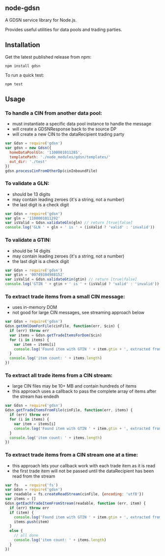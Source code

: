 ## node-gdsn

A GDSN service library for Node.js. 

Provides useful utilities for data pools and trading parties.


## Installation

Get the latest published release from npm:

    npm install gdsn

To run a quick test:

    npm test


## Usage

### To handle a CIN from another data pool:
  * must instantiate a specific data pool instance to handle the message
  * will create a GDSNResponse back to the source DP
  * will create a new CIN to the dataRecipient trading party

```js
var Gdsn = require('gdsn')
var gdsn = new Gdsn({
  homeDataPoolGln: '1100001011285',  
  templatePath: './node_modules/gdsn/templates/'
  out_dir: './test'
})
gdsn.processCinFromOtherDp(cinInboundFile)
```

### To validate a GLN:
  * should be 13 digits
  * may contain leading zeroes (it's a string, not a number)
  * the last digit is a check digit

```js
var Gdsn = require('gdsn')
var gln = '1100001011292'
var isValid = Gdsn.validateGln(gln) // return [true|false]
console.log('GLN ' + gln + ' is ' + (isValid ? 'valid' : 'invalid'))
```

### To validate a GTIN:
  * should be 14 digits
  * may contain leading zeroes (it's a string, not a number)
  * the last digit is a check digit

```js
var Gdsn = require('gdsn')
var gtin = '00749384988152'
var isValid = Gdsn.validateGtin(gtin) // return [true|false]
console.log('GTIN ' + gtin + ' is ' + (isValid ? 'valid' : 'invalid'))
```

### To extract trade items from a small CIN message:
  * uses in-memory DOM
  * not good for large CIN messages, see streaming approach below

```js
var Gdsn = require('gdsn')
Gdsn.getXmlDomForFile(cinFile, function(err, $cin) {
  if (err) throw err
  var items = Gdsn.getTradeItemsForDom($cin)
  for (i in items) {
    var item = items[i]
    console.log('Found item with GTIN ' + item.gtin + ', extracted from message ' + item.msg_id)
  }
  console.log('item count: ' + items.length)
})
```

### To extract all trade items from a CIN stream:
  * large CIN files may be 10+ MB and contain hundreds of items
  * this approach uses a callback to pass the complete array of items after the stream has endedh

```js
var Gdsn = require('gdsn')
Gdsn.getTradeItemsFromFile(cinFile, function(err, items) {
  if (err) throw err
  for (i in items) {
    var item = items[i]
    console.log('Found item with GTIN ' + item.gtin + ', extracted from message ' + item.msg_id)
  }
  console.log('item count: ' + items.length)
})
```

### To extract trade items from a CIN stream one at a time:
  * this approach lets your callback work with each trade item as it is read
  * the first trade item will not be passed until the dataRecipient has been read from the stream

```js
var fs   = require('fs')
var Gdsn = require('gdsn')
var readable = fs.createReadStream(cinFile, {encoding: 'utf8'})
var items = []
Gdsn.getEachTradeItemFromStream(readable, function (err, item) {
  if (err) throw err
  if (item) {
    console.log('Found item with GTIN ' + item.gtin + ', extracted from message ' + item.msg_id)
    items.push(item)
  }
  else {
    // all done
    console.log('item count: ' + items.length)
  }
})
```

